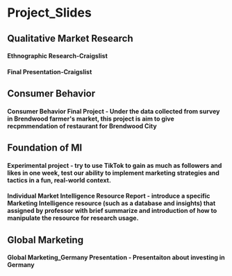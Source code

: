# Project_Slides

## Qualitative Market Research
#### Ethnographic Research-Craigslist
#### Final Presentation-Craigslist

## Consumer Behavior
#### Consumer Behavior Final Project - Under the data collected from survey in Brendwood farmer's market, this project is aim to give recpmmendation of restaurant for Brendwood City  

## Foundation of MI
#### Experimental project - try to use TikTok to gain as much as followers and likes in one week, test our ability to implement marketing strategies and tactics in a fun, real-world context.
#### Individual Market Intelligence Resource Report - introduce a specific Marketing Intelligence resource (such as a database and insights) that assigned by professor with brief summarize and introduction of how to manipulate the resource for research usage.

## Global Marketing
#### Global Marketing_Germany Presentation - Presentaiton about investing in Germany
